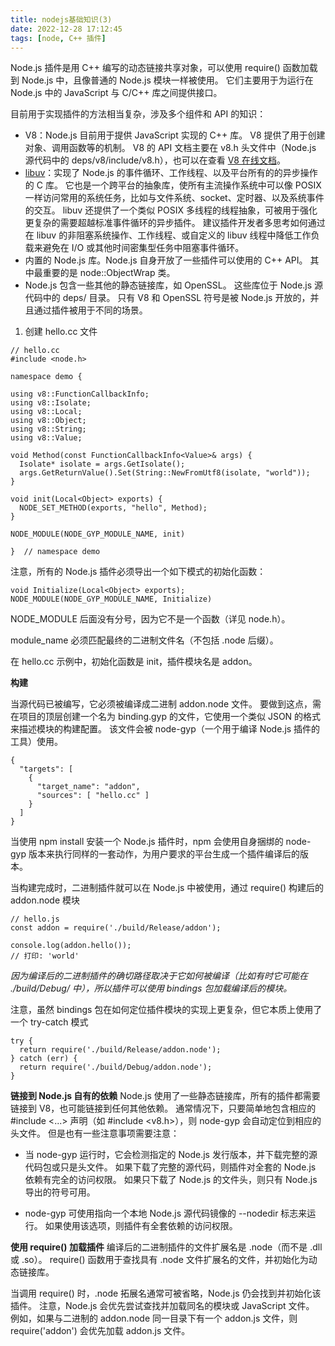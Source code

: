 ```yaml
---
title: nodejs基础知识(3)
date: 2022-12-28 17:12:45
tags: [node, C++ 插件]
---
```


Node.js 插件是用 C++ 编写的动态链接共享对象，可以使用 require() 函数加载到 Node.js 中，且像普通的 Node.js 模块一样被使用。 它们主要用于为运行在 Node.js 中的 JavaScript 与 C/C++ 库之间提供接口。

目前用于实现插件的方法相当复杂，涉及多个组件和 API 的知识：
- V8：Node.js 目前用于提供 JavaScript 实现的 C++ 库。 V8 提供了用于创建对象、调用函数等的机制。 V8 的 API 文档主要在 v8.h 头文件中（Node.js 源代码中的 deps/v8/include/v8.h），也可以在查看 [V8 在线文档](https://v8docs.nodesource.com/)。
- [libuv](https://github.com/libuv/libuv)：实现了 Node.js 的事件循环、工作线程、以及平台所有的的异步操作的 C 库。 它也是一个跨平台的抽象库，使所有主流操作系统中可以像 POSIX 一样访问常用的系统任务，比如与文件系统、socket、定时器、以及系统事件的交互。 libuv 还提供了一个类似 POSIX 多线程的线程抽象，可被用于强化更复杂的需要超越标准事件循环的异步插件。 建议插件开发者多思考如何通过在 libuv 的非阻塞系统操作、工作线程、或自定义的 libuv 线程中降低工作负载来避免在 I/O 或其他时间密集型任务中阻塞事件循环。
- 内置的 Node.js 库。Node.js 自身开放了一些插件可以使用的 C++ API。 其中最重要的是 node::ObjectWrap 类。
- Node.js 包含一些其他的静态链接库，如 OpenSSL。 这些库位于 Node.js 源代码中的 deps/ 目录。 只有 V8 和 OpenSSL 符号是被 Node.js 开放的，并且通过插件被用于不同的场景。

1. 创建 hello.cc 文件
```
// hello.cc
#include <node.h>

namespace demo {

using v8::FunctionCallbackInfo;
using v8::Isolate;
using v8::Local;
using v8::Object;
using v8::String;
using v8::Value;

void Method(const FunctionCallbackInfo<Value>& args) {
  Isolate* isolate = args.GetIsolate();
  args.GetReturnValue().Set(String::NewFromUtf8(isolate, "world"));
}

void init(Local<Object> exports) {
  NODE_SET_METHOD(exports, "hello", Method);
}

NODE_MODULE(NODE_GYP_MODULE_NAME, init)

}  // namespace demo
```
注意，所有的 Node.js 插件必须导出一个如下模式的初始化函数：
```
void Initialize(Local<Object> exports);
NODE_MODULE(NODE_GYP_MODULE_NAME, Initialize)
```
NODE_MODULE 后面没有分号，因为它不是一个函数（详见 node.h）。

module_name 必须匹配最终的二进制文件名（不包括 .node 后缀）。

在 hello.cc 示例中，初始化函数是 init，插件模块名是 addon。

**构建**

当源代码已被编写，它必须被编译成二进制 addon.node 文件。 要做到这点，需在项目的顶层创建一个名为 binding.gyp 的文件，它使用一个类似 JSON 的格式来描述模块的构建配置。 该文件会被 node-gyp（一个用于编译 Node.js 插件的工具）使用。
```
{
  "targets": [
    {
      "target_name": "addon",
      "sources": [ "hello.cc" ]
    }
  ]
}
```

当使用 npm install 安装一个 Node.js 插件时，npm 会使用自身捆绑的 node-gyp 版本来执行同样的一套动作，为用户要求的平台生成一个插件编译后的版本。

当构建完成时，二进制插件就可以在 Node.js 中被使用，通过 require() 构建后的 addon.node 模块
```
// hello.js
const addon = require('./build/Release/addon');

console.log(addon.hello());
// 打印: 'world'
```

*因为编译后的二进制插件的确切路径取决于它如何被编译（比如有时它可能在 ./build/Debug/ 中），所以插件可以使用 bindings 包加载编译后的模块。*

注意，虽然 bindings 包在如何定位插件模块的实现上更复杂，但它本质上使用了一个 try-catch 模式
```
try {
  return require('./build/Release/addon.node');
} catch (err) {
  return require('./build/Debug/addon.node');
}
```

**链接到 Node.js 自有的依赖**
Node.js 使用了一些静态链接库，所有的插件都需要链接到 V8，也可能链接到任何其他依赖。 通常情况下，只要简单地包含相应的 #include <...> 声明（如 #include <v8.h>），则 node-gyp 会自动定位到相应的头文件。 但是也有一些注意事项需要注意：
- 当 node-gyp 运行时，它会检测指定的 Node.js 发行版本，并下载完整的源代码包或只是头文件。 如果下载了完整的源代码，则插件对全套的 Node.js 依赖有完全的访问权限。 如果只下载了 Node.js 的文件头，则只有 Node.js 导出的符号可用。

- node-gyp 可使用指向一个本地 Node.js 源代码镜像的 --nodedir 标志来运行。 如果使用该选项，则插件有全套依赖的访问权限。

**使用 require() 加载插件**
编译后的二进制插件的文件扩展名是 .node（而不是 .dll 或 .so）。 require() 函数用于查找具有 .node 文件扩展名的文件，并初始化为动态链接库。

当调用 require() 时，.node 拓展名通常可被省略，Node.js 仍会找到并初始化该插件。 注意，Node.js 会优先尝试查找并加载同名的模块或 JavaScript 文件。 例如，如果与二进制的 addon.node 同一目录下有一个 addon.js 文件，则 require('addon') 会优先加载 addon.js 文件。